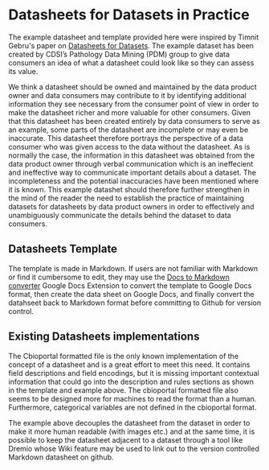 # Datasheets for Datasets in Practice

The example datasheet and template provided here were inspired by Timnit Gebru's paper on [Datasheets for Datasets](https://dl.acm.org/doi/10.1145/3458723). The example dataset has been created by CDSI’s Pathology Data Mining (PDM) group to give data consumers an idea of what a datasheet could look like so they can assess its value. 

We think a datasheet should be owned and maintained by the data product owner and data consumers may contribute to it by identifying additional information they see necessary from the consumer point of view in order to make the datasheet richer and more valuable for other consumers. Given that this datasheet has been created entirely by data consumers to serve as an example, some parts of the datasheet are incomplete or may even be inaccurate. This datasheet therefore portrays the perspective of a data consumer who was given access to the data without the datasheet. As is normally the case, the information in this datasheet was obtained from the data product owner through verbal communication which is an ineffecient and ineffective way to communicate important details about a dataset. The incompleteness and the potential inaccuracies have been mentioned where it is known. This example datashet should therefore further strengthen in the mind of the reader the need to establish the practice of maintaining datasets for datasheets by data product owners in order to effectively and unambiguously communicate the details behind the dataset to data consumers.

## Datasheets Template
The template is made in Markdown. If users are not familiar with Markdown or find it cumbersome to edit, they may use the [Docs to Markdown converter](https://www.docstomarkdown.pro/) Google Docs Extension to convert the template to Google Docs format, then create the data sheet on Google Docs, and finally convert the datahseet back to Markdown format before committing to Github for version control. 

## Existing Datasheets implementations

The Cbioportal formatted file is the only known implementation of the concept of a datasheet and is a great effort to meet this need. It contains field descriptions and field encodings, but it is missing important contextual information that could go into the description and rules sections as shown in the template and example above. The cbioportal formatted file also seems to be designed more for machines to read the format than a human. Furthermore, categorical variables are not defined in the cbioportal format.

The example above decouples the datasheet from the dataset in order to make it more human readable (with images etc.) and at the same time, it is possible to keep the datasheet adjacent to a dataset through a tool like Dremio whose Wiki feature may be used to link out to the version controlled Markdown datasheet on github.


